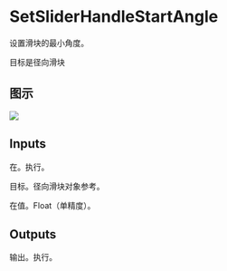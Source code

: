 # SetSliderHandleStartAngle

设置滑块的最小角度。

目标是径向滑块

## 图示

![]($-20221218-18111935.png)

## Inputs

在。执行。

目标。径向滑块对象参考。

在值。Float（单精度）。 

## Outputs

输出。执行。
